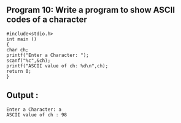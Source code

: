 ## Program 10: Write a program to show ASCII codes of a character
```
#include<stdio.h>
int main ()
{
char ch;
printf("Enter a Character: ");
scanf("%c",&ch);
printf("ASCII value of ch: %d\n",ch);
return 0;
}
```
## Output :
```
Enter a Character: a
ASCII value of ch : 98
